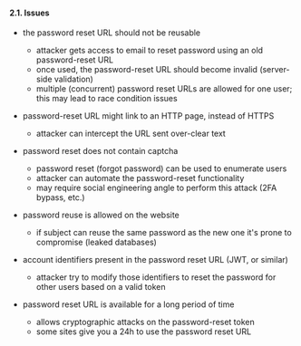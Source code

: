 #### 2.1. Issues

- the password reset URL should not be reusable
  - attacker gets access to email to reset password using an old password-reset URL
  - once used, the password-reset URL should become invalid (server-side validation)
  - multiple (concurrent) password reset URLs are allowed for one user; this may lead to race condition issues

- password-reset URL might link to an HTTP page, instead of HTTPS
  - attacker can intercept the URL sent over-clear text

- password reset does not contain captcha
  - password reset (forgot password) can be used to enumerate users
  - attacker can automate the password-reset functionality
  - may require social engineering angle to perform this attack (2FA bypass, etc.)

- password reuse is allowed on the website 
  - if subject can reuse the same password as the new one it's prone to compromise (leaked databases)

- account identifiers present in the password reset URL (JWT, or similar)
  - attacker try to modify those identifiers to reset the password for other users based on a valid token

- password reset URL is available for a long period of time
  - allows cryptographic attacks on the password-reset token
  - some sites give you a 24h to use the password reset URL
